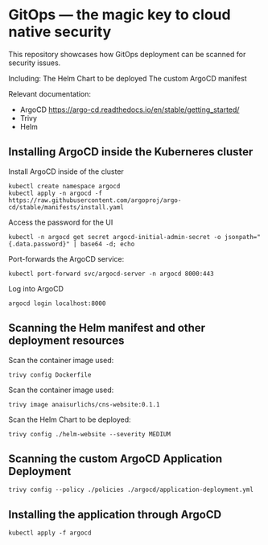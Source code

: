 # GitOps — the magic key to cloud native security

This repository showcases how GitOps deployment can be scanned for security issues.

Including:
The Helm Chart to be deployed
The custom ArgoCD manifest

Relevant documentation:
* ArgoCD https://argo-cd.readthedocs.io/en/stable/getting_started/
* Trivy 
* Helm

## Installing ArgoCD inside the Kuberneres cluster

Install ArgoCD inside of the cluster

```
kubectl create namespace argocd
kubectl apply -n argocd -f https://raw.githubusercontent.com/argoproj/argo-cd/stable/manifests/install.yaml
```

Access the password for the UI
```
kubectl -n argocd get secret argocd-initial-admin-secret -o jsonpath="{.data.password}" | base64 -d; echo
```

Port-forwards the ArgoCD service:
```
kubectl port-forward svc/argocd-server -n argocd 8000:443
```

Log into ArgoCD
```
argocd login localhost:8000
```

## Scanning the Helm manifest and other deployment resources

Scan the container image used:
```
trivy config Dockerfile
```

Scan the container image used:
```
trivy image anaisurlichs/cns-website:0.1.1
```

Scan the Helm Chart to be deployed:
```
trivy config ./helm-website --severity MEDIUM
```

## Scanning the custom ArgoCD Application Deployment

```
trivy config --policy ./policies ./argocd/application-deployment.yml
```

## Installing the application through ArgoCD

```
kubectl apply -f argocd
```

